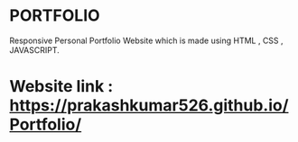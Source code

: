 # PORTFOLIO
Responsive Personal Portfolio Website which is made using HTML , CSS , JAVASCRIPT.

# Website link : https://prakashkumar526.github.io/Portfolio/
